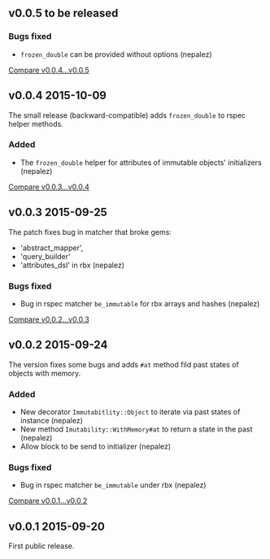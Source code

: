 ## v0.0.5 to be released

### Bugs fixed

- `frozen_double` can be provided without options (nepalez)

[Compare v0.0.4...v0.0.5](https://github.com/nepalez/immutability/compare/v0.0.4...v0.0.5)

## v0.0.4 2015-10-09

The small release (backward-compatible) adds `frozen_double` to rspec helper methods.

### Added

- The `frozen_double` helper for attributes of immutable objects' initializers (nepalez)

[Compare v0.0.3...v0.0.4](https://github.com/nepalez/immutability/compare/v0.0.3...v0.0.4)

## v0.0.3 2015-09-25

The patch fixes bug in matcher that broke gems:
- 'abstract_mapper',
- 'query_builder'
- 'attributes_dsl'
in rbx (nepalez)

### Bugs fixed

- Bug in rspec matcher `be_immutable` for rbx arrays and hashes (nepalez)

[Compare v0.0.2...v0.0.3](https://github.com/nepalez/immutability/compare/v0.0.2...v0.0.3)

## v0.0.2 2015-09-24

The version fixes some bugs and adds `#at` method fild past states of objects with memory.

### Added

- New decorator `Immutabitlity::Object` to iterate via past states of instance (nepalez)
- New method `Imutability::WithMemory#at` to return a state in the past (nepalez)
- Allow block to be send to initializer (nepalez)

### Bugs fixed

- Bug in rspec matcher `be_immutable` under rbx (nepalez)

[Compare v0.0.1...v0.0.2](https://github.com/nepalez/immutability/compare/v0.0.1...v0.0.2)

## v0.0.1 2015-09-20

First public release.
